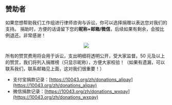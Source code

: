 ## 赞助者

如果您想帮助我们工作组进行律师咨询与诉讼，你可以选择捐赠以表达您对我们的支持。
捐助时，方便的话请留下您的**昵称+邮箱/微信**，后续如果有剩余，会按比例退还。非常感谢！

<p align="center">
    <img src="https://10043.org/assets/images/donations.png">
</p>

所有的赞赏费用将会用于诉讼，支出明细将透明公开，受大家监督。50 元及以上的赞赏，我们将列入捐赠榜（只显示昵称），方便大家校验！（如果有遗漏，可以联系我们，联系邮箱见上面，这对我们很重要！）

- 支付宝捐款记录：[https://10043.org/zh/donations_alipay](https://10043.org/zh/donations_alipay)
- 微信捐款记录：[https://10043.org/zh/donations_wxpay](https://10043.org/zh/donations_wxpay)